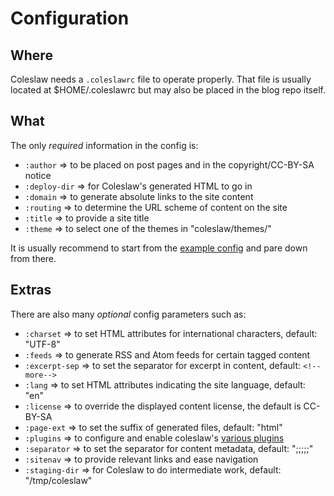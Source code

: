 # Configuration

## Where

Coleslaw needs a `.coleslawrc` file to operate properly. That file is usually located at
$HOME/.coleslawrc but may also be placed in the blog repo itself.

## What

The only *required* information in the config is:
* `:author`       => to be placed on post pages and in the copyright/CC-BY-SA notice
* `:deploy-dir`   => for Coleslaw's generated HTML to go in
* `:domain`       => to generate absolute links to the site content
* `:routing`      => to determine the URL scheme of content on the site
* `:title`        => to provide a site title
* `:theme`        => to select one of the themes in "coleslaw/themes/"

It is usually recommend to start from the [example config][ex_config] and pare down from there.

[ex_config]: https://github.com/redline6561/coleslaw/blob/master/examples/example.coleslawrc

## Extras

There are also many *optional* config parameters such as:
* `:charset`       => to set HTML attributes for international characters, default: "UTF-8"
* `:feeds`         => to generate RSS and Atom feeds for certain tagged content
* `:excerpt-sep`   => to set the separator for excerpt in content, default: `<!--more-->`
* `:lang`          => to set HTML attributes indicating the site language, default: "en"
* `:license`       => to override the displayed content license, the default is CC-BY-SA
* `:page-ext`      => to set the suffix of generated files, default: "html"
* `:plugins`       => to configure and enable coleslaw's [various plugins][plugin-use]
* `:separator`     => to set the separator for content metadata, default: ";;;;;"
* `:sitenav`       => to provide relevant links and ease navigation
* `:staging-dir`   => for Coleslaw to do intermediate work, default: "/tmp/coleslaw"

[plugin-use]: https://github.com/redline6561/coleslaw/blob/master/docs/plugin-use.md
